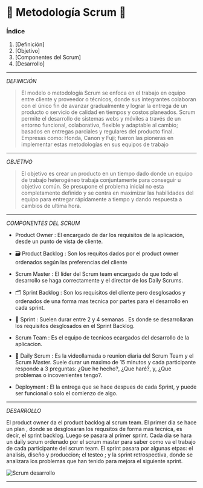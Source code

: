 # :arrows_counterclockwise: Metodología Scrum  :arrows_counterclockwise: #

### **Índice**
1. [Definición]
2. [Objetivo]
3. [Componentes del Scrum]
4. [Desarrollo]

---


_DEFINICIÓN_

>El modelo o metodología Scrum se enfoca en el trabajo en equipo entre cliente y
proveedor o técnicos, donde sus integrantes colaboran con el único fin de avanzar
gradualmente y lograr la entrega de un producto o servicio de calidad en tiempos y
costos planeados. Scrum permite el desarrollo de sistemas webs y móviles a través de
un entorno funcional, colaborativo, flexible y adaptable al cambio; basados en
entregas parciales y regulares del producto final. Empresas como: Honda, Canon y
Fuji; fueron las pioneras en implementar estas metodologías en sus equipos de
trabajo

---



_*OBJETIVO*_

>El objetivo es crear un producto en un tiempo dado donde un equipo de trabajo heterogéneo trabaja conjuntamente para conseguir u objetivo común. Se presupone el problema inicial no esta completamente definido y se centra en maximizar las habilidades del equipo para entregar rápidamente a tiempo y dando respuesta a cambios de ultima hora.

---



_COMPONENTES DEL SCRUM_

- Product Owner : El encargado de dar los requisitos de la aplicación, desde un punto de vista de cliente.

- :card_file_box: Product Backlog : Son los requitos dados por el product owner ordenados según las preferencias del cliente

- Scrum Master : El líder del Scrum team encargado de que todo el desarrollo se haga correctamente y el director de los Daily Scrums.

- :card_index_dividers: Sprint Backlog : Son los requisitos del cliente pero desglosados y ordenados de una forma mas tecnica por partes para el desarrollo en cada sprint.

- :runner: Sprint : Suelen durar entre 2 y 4 semanas . Es donde se desarrollaran los requisitos desglosados en el Sprint Backlog.
 
- Scrum Team : Es el equipo de tecnicos ecargados del desarrollo de la aplicacion.

- :raising_hand: Daily Scrum : Es la videollamada o reunion diaria del Scrum Team y el Scrum Master. Suele durar un maximo de 15 minutos y cada participante responde a 3 preguntas: ¿Que he hecho?, ¿Que haré?, y, ¿Que problemas o incovenientes tengo?.

- Deployment : El la entrega que se hace despues de cada Sprint, y puede ser funcional o solo el comienzo de algo.

---


_DESARROLLO_

El product owner da el product backlog al scrum team. El primer dia se hace un plan , donde se desglosaran los requsitos de forma mas tecnica, es decir, el sprint backlog. Luego se pasara al primer sprint.
Cada dia se hara un daily scrum ordenado por el scrum master para saber como va el trabajo de cada participante del scrum team.
El sprint pasara por algunas etpas: el analisis, diseño y produccion; el testeo ; y la sprint retrospectiva, donde se analizara los problemas que han tenido para mejora el siguiente sprint. 

![Scrum desarrollo](https://user-images.githubusercontent.com/91748294/193458658-56b52103-70b4-4906-91c0-d43ed40bde58.jpg)
                                   
---
                                       
